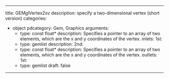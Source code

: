 
---
title: GEMglVertex2sv
description: specify a two-dimensional vertex (short version)
categories:
  - object
pdcategory: Gem, Graphics
arguments:
    - type: const float*
      description: Specifies a pointer to an array of two elements, which are the x and y coordinates of the vertex.
inlets:
  1st:
    - type: gemlist
      description:
  2nd:
    - type: const float*
      description: Specifies a pointer to an array of two elements, which are the x and y coordinates of the vertex.
outlets:
  1st:
    - type: gemlist
draft: false
---

